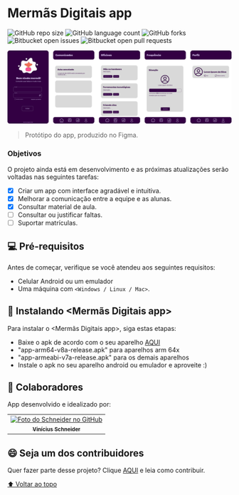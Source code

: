 # Mermãs Digitais app

![GitHub repo size](https://img.shields.io/github/languages/code-size/1mrschneider/mermas_digitais_app?style=for-the-badge)
![GitHub language count](https://img.shields.io/github/languages/count/1mrschneider/mermas_digitais_app?style=for-the-badge)
![GitHub forks](https://img.shields.io/github/forks/1mrschneider/mermas_digitais_app?style=for-the-badge)
![Bitbucket open issues](https://img.shields.io/bitbucket/issues/1mrschneider/mermas_digitais_app?style=for-the-badge)
![Bitbucket open pull requests](https://img.shields.io/bitbucket/pr-raw/1mrschneider/mermas_digitais_app?style=for-the-badge)

<img src="https://github.com/1mrschneider/mermas_digitais_app/blob/main/assets/AppImages.svg" alt="Protótipo">

> Protótipo do app, produzido no Figma.

### Objetivos

O projeto ainda está em desenvolvimento e as próximas atualizações serão voltadas nas seguintes tarefas:

- [x] Criar um app com interface agradável e intuitiva.
- [x] Melhorar a comunicação entre a equipe e as alunas.
- [x] Consultar material de aula.
- [ ] Consultar ou justificar faltas.
- [ ] Suportar matrículas.

## 💻 Pré-requisitos

Antes de começar, verifique se você atendeu aos seguintes requisitos:
* Celular Android ou um emulador
* Uma máquina com `<Windows / Linux / Mac>`.

## 🚀 Instalando <Mermãs Digitais app>

Para instalar o <Mermãs Digitais app>, siga estas etapas:


* Baixe o apk de acordo com o seu aparelho [AQUI](https://github.com/1mrschneider/mermas_digitais_app/releases/)
* "app-arm64-v8a-release.apk" para aparelhos arm 64x
* "app-armeabi-v7a-release.apk" para os demais aparelhos
* Instale o apk no seu aparelho android ou emulador e aproveite :)

## 🤝 Colaboradores

App desenvolvido e idealizado por:

<table>
  <tr>
    <td align="center">
      <a href="#">
        <img src="https://avatars.githubusercontent.com/u/43351859?v=4" width="100px;" alt="Foto do Schneider no GitHub"/><br>
        <sub>
          <b>Vinícius Schneider</b>
        </sub>
      </a>
    </td>
    </table>
    
## 😄 Seja um dos contribuidores<br>

Quer fazer parte desse projeto? Clique [AQUI](CONTRIBUTING.md) e leia como contribuir.

[⬆ Voltar ao topo](#mermas-digitais-app)<br>
